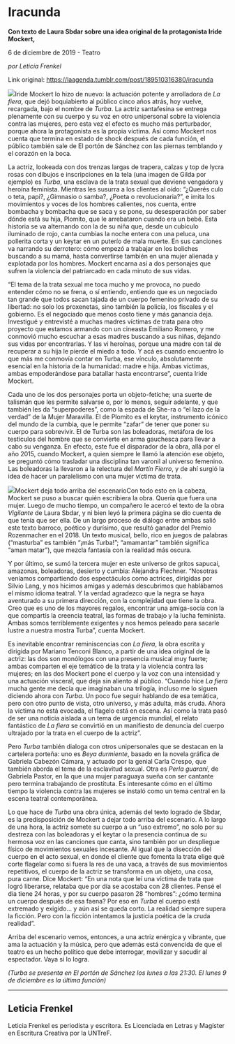 # Iracunda

**Con texto de Laura Sbdar sobre una idea original de la protagonista Iride Mockert,**

6 de diciembre de 2019 - Teatro

_por Leticia Frenkel_

Link original: https://laagenda.tumblr.com/post/189510316380/iracunda

![](https://64.media.tumblr.com/322c18189437ed14227cd23893588ee5/1ad2de4b4cc2c9f9-76/s500x750/61d5571cf2ed054eeb3db0eb8159106bca03a7a5.jpg)Iride Mockert lo hizo de nuevo: la actuación potente y arrolladora de *La fiera*, que dejó boquiabierto al público cinco años atrás, hoy vuelve, recargada, bajo el nombre de *Turba*. La actriz santafesina se entrega plenamente con su cuerpo y su voz en otro unipersonal sobre la violencia contra las mujeres, pero esta vez el efecto es mucho más perturbador, porque ahora la protagonista es la propia víctima. Así como Mockert nos cuenta que termina en estado de shock después de cada función, el público también sale de El portón de Sánchez con las piernas temblando y el corazón en la boca.


La actriz, lookeada con dos trenzas largas de trapera, calzas y top de lycra rosas con dibujos e inscripciones en la tela (una imagen de Gilda por ejemplo) es *Turba*, una esclava de la trata sexual que deviene vengadora y heroína feminista. Mientras les susurra a los clientes al oído: “¿Querés culo o teta, papi?, ¿Gimnasio o samba?, ¿Poeta o revolucionaria?”, e imita los movimientos y voces de los hombres calientes, nos cuenta, entre bombacha y bombacha que se saca y se pone, su desesperación por saber dónde está su hija, Plomito, que le arrebataron cuando era un bebé. Esta historia se va alternando con la de su niña que, desde un cubículo iluminado de rojo, canta cumbias la noche entera con una peluca, una pollerita corta y un keytar en un puterío de mala muerte. En sus canciones va narrando su derrotero: cómo empezó a trabajar en los boliches buscando a su mamá, hasta convertirse también en una mujer alienada y explotada por los hombres. Mockert encarna así a dos personajes que sufren la violencia del patriarcado en cada minuto de sus vidas.


“El tema de la trata sexual me toca mucho y me provoca, no puedo entender cómo no se frena, o sí entiendo, entiendo que es un negociado tan grande que todos sacan tajada de un cuerpo femenino privado de su libertad: no solo los proxenetas, sino también la policía, los fiscales y el gobierno. Es el negociado que menos costo tiene y más ganancia deja. Investigué y entrevisté a muchas madres víctimas de trata para otro proyecto que estamos armando con un cineasta Emiliano Romero, y me conmovió mucho escuchar a esas madres buscando a sus niñas, dejando sus vidas por encontrarlas. Y las vi heroínas, porque una madre con tal de recuperar a su hija le pierde el miedo a todo. Y acá es cuando encuentro lo que más me conmovía contar en Turba, ese vínculo, absolutamente esencial en la historia de la humanidad: madre e hija. Ambas víctimas, ambas empoderándose para batallar hasta encontrarse”, cuenta Iride Mockert.


Cada uno de los dos personajes porta un objeto-fetiche; una suerte de talismán que les permite salvarse o, por lo menos, seguir adelante, y que también les da “superpoderes”, como la espada de She-ra o “el lazo de la verdad” de la Mujer Maravilla. El de Plomito es el keytar, instrumento icónico del mundo de la cumbia, que le permite “zafar” de tener que poner su cuerpo para sobrevivir. El de Turba son las boleadoras, metáfora de los testículos del hombre que se convierte en arma gauchesca para llevar a cabo su venganza. En efecto, este fue el disparador de la obra, allá por el año 2015, cuando Mockert, a quien siempre le llamó la atención ese objeto, se preguntó cómo trasladar una disciplina tan varonil al universo femenino. Las boleadoras la llevaron a la relectura del *Martín Fierro*, y de ahí surgió la idea de hacer un paralelismo con una mujer víctima de trata.


![](https://64.media.tumblr.com/322c18189437ed14227cd23893588ee5/1ad2de4b4cc2c9f9-76/s500x750/61d5571cf2ed054eeb3db0eb8159106bca03a7a5.jpg)Mockert deja todo arriba del escenarioCon todo esto en la cabeza, Mockert se puso a buscar quién escribiera la obra. Quería que fuera una mujer. Luego de mucho tiempo, un compañero le acercó el texto de la obra *Vigilante* de Laura Sbdar, y ni bien leyó la primera página se dio cuenta de que tenía que ser ella. De un largo proceso de diálogo entre ambas salió este texto barroco, poético y durísimo, que resultó ganador del Premio Rozenmacher en el 2018. Un texto musical, bello, rico en juegos de palabras (“masturba” es también “¡más Turba!”; “amamantar” también significa “aman matar”), que mezcla fantasía con la realidad más oscura.


Y por último, se sumó la tercera mujer en este universo de gritos sapucai, amazonas, boleadoras, desierto y cumbia: Alejandra Flechner. “Nosotras veníamos compartiendo dos espectáculos como actrices, dirigidas por Silvio Lang, y nos hicimos amigas y además descubrimos que hablábamos el mismo idioma teatral. Y la verdad agradezco que la negra se haya aventurado a su primera dirección, con la complejidad que tiene la obra. Creo que es uno de los mayores regalos, encontrar una amiga-socia con la que compartís la creencia teatral, las formas de trabajo y la lucha feminista. Ambas somos terriblemente exigentes y nos hemos peleado para sacarle lustre a nuestra mostra Turba”, cuenta Mockert.


Es inevitable encontrar reminiscencias con *La fiera*, la obra escrita y dirigida por Mariano Tenconi Blanco, a partir de una idea original de la actriz: las dos son monólogos con una presencia musical muy fuerte; ambas comparten el eje temático de la trata y la violencia contra las mujeres; en las dos Mockert pone el cuerpo y la voz con una intensidad y una actuación visceral, que deja sin aliento al público. “Cuando hice *La fiera* mucha gente me decía que imaginaban una trilogía, incluso me lo siguen diciendo ahora con *Turba*. Un poco fue seguir hablando de esa temática, pero con otro punto de vista, otro universo, y más adulta, más cruda. Ahora la víctima no está evocada, el flagelo está en escena. Así como la trata pasó de ser una noticia aislada a un tema de urgencia mundial, el relato fantástico de *La fiera* se convirtió en un manifiesto de denuncia del cuerpo ultrajado por la trata en el cuerpo de la actriz”. 


Pero *Turba* también dialoga con otros unipersonales que se destacan en la cartelera porteña: uno es *Beya durmiente*, basado en la novela gráfica de Gabriela Cabezón Cámara, y actuado por la genial Carla Crespo, que también aborda el tema de la esclavitud sexual. Otra es *Perla guaraní*, de Gabriela Pastor, en la que una mujer paraguaya sueña con ser cantante pero termina trabajando de prostituta. Es interesante cómo en el último tiempo la violencia contra las mujeres se instaló como un tema central en la escena teatral contemporánea. 


Lo que hace de *Turba* una obra única, además del texto logrado de Sbdar, es la predisposición de Mockert a dejar todo arriba del escenario. A lo largo de una hora, la actriz somete su cuerpo a un “uso extremo”, no solo por su destreza con las boleadoras y el keytar o la presencia continua de su hermosa voz en las canciones que canta, sino también por un despliegue físico de movimientos sexuales incesante. Al igual que la disección del cuerpo en el acto sexual, en donde el cliente que fomenta la trata elige qué corte flagelar como si fuera la res de una vaca, a través de sus movimientos repetitivos, el cuerpo de la actriz se transforma en un objeto, una cosa, pura carne. Dice Mockert: “En una nota que leí una víctima de trata que logró liberarse, relataba que por día se acostaba con 28 clientes. Pensé el día tiene 24 horas, y por su cuerpo pasaron 28 “hombres”: ¿cómo termina un cuerpo después de esa faena? Por eso en *Turba* el cuerpo está extremado y exigido… y aún así se queda corto. La realidad siempre supera la ficción. Pero con la ficción intentamos la justicia poética de la cruda realidad”.


Arriba del escenario vemos, entonces, a una actriz enérgica y vibrante, que ama la actuación y la música, pero que además está convencida de que el teatro es un hecho político que debe interrogar, movilizar y sacudir al espectador. Vaya si lo logra.


*(Turba se presenta en El portón de Sánchez los lunes a las 21:30. El lunes 9 de diciembre es la última función)*



---

Leticia Frenkel
---------------

 Leticia Frenkel es periodista y escritora. Es Licenciada en Letras y Magíster en Escritura Creativa por la UNTreF.

